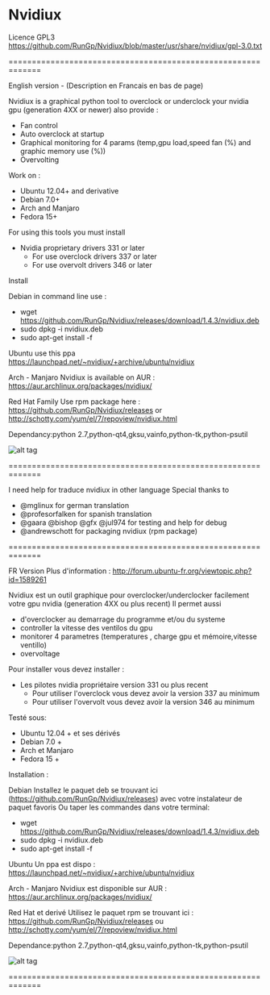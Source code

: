 # Nvidiux
Licence GPL3 https://github.com/RunGp/Nvidiux/blob/master/usr/share/nvidiux/gpl-3.0.txt

=============================================================

English version - (Description en Francais en bas de page)

Nvidiux is a graphical python tool to overclock or underclock your nvidia gpu (generation 4XX or newer)
also provide :
- Fan control 
- Auto overclock at startup
- Graphical monitoring for 4 params (temp,gpu load,speed fan (%) and graphic memory use (%))
- Overvolting

Work on : 
- Ubuntu 12.04+ and derivative 
- Debian 7.0+
- Arch and Manjaro
- Fedora 15+

For using this tools you must install 
 - Nvidia proprietary drivers 331 or later 
    - For use overclock drivers 337 or later
    - For use overvolt drivers 346 or later

Install 

Debian
in command line use :
- wget https://github.com/RunGp/Nvidiux/releases/download/1.4.3/nvidiux.deb
- sudo dpkg -i nvidiux.deb
- sudo apt-get install -f

Ubuntu 
use this ppa https://launchpad.net/~nvidiux/+archive/ubuntu/nvidiux

Arch - Manjaro
Nvidiux is available on AUR : https://aur.archlinux.org/packages/nvidiux/

Red Hat Family
Use rpm package here : https://github.com/RunGp/Nvidiux/releases or http://schotty.com/yum/el/7/repoview/nvidiux.html

Dependancy:python 2.7,python-qt4,gksu,vainfo,python-tk,python-psutil

![alt tag](http://pix.toile-libre.org/upload/original/1448449352.png)

=============================================================

I need help for traduce nvidiux in other language
Special thanks to
- @mglinux for german translation
- @profesorfalken for spanish translation
- @gaara @bishop @gfx @jul974 for testing and help for debug
- @andrewschott for packaging nvidiux (rpm package)

=============================================================

FR Version
Plus d'information : http://forum.ubuntu-fr.org/viewtopic.php?id=1589261

Nvidiux est un outil graphique pour overclocker/underclocker facilement votre gpu nvidia (generation 4XX ou plus recent)
Il permet aussi 
 
- d'overclocker au demarrage du programme et/ou du systeme
- controller la vitesse des ventilos du gpu
- monitorer 4 parametres (temperatures , charge gpu et mémoire,vitesse ventillo)
- overvoltage

Pour installer vous devez installer :
  - Les pilotes nvidia propriétaire version 331 ou plus recent 
    - Pour utiliser l'overclock vous devez avoir la version 337 au minimum
    - Pour utiliser l'overvolt vous devez avoir la version 346 au minimum
  
Testé sous:
- Ubuntu 12.04 + et ses dérivés
- Debian 7.0 +
- Arch et Manjaro
- Fedora 15 +
  
Installation :

Debian
Installez le paquet deb se trouvant ici (https://github.com/RunGp/Nvidiux/releases) avec votre instalateur de paquet favoris
Ou taper les commandes dans votre terminal:
- wget https://github.com/RunGp/Nvidiux/releases/download/1.4.3/nvidiux.deb
- sudo dpkg -i nvidiux.deb
- sudo apt-get install -f

Ubuntu
Un ppa est dispo : https://launchpad.net/~nvidiux/+archive/ubuntu/nvidiux

Arch - Manjaro
Nvidiux est disponible sur AUR : https://aur.archlinux.org/packages/nvidiux/

Red Hat et derivé
Utilisez le paquet rpm se trouvant ici : https://github.com/RunGp/Nvidiux/releases ou http://schotty.com/yum/el/7/repoview/nvidiux.html

Dependance:python 2.7,python-qt4,gksu,vainfo,python-tk,python-psutil

![alt tag](http://pix.toile-libre.org/upload/original/1448449268.png)

=============================================================

